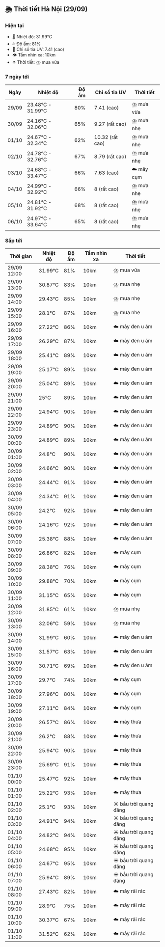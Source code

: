 ## 🌦️ Thời tiết Hà Nội (29/09)

### Hiện tại

- 🌡️ Nhiệt độ: 31.99℃
- 💦 Độ ẩm: 81%
- 🌟 Chỉ số tia UV: 7.41 (cao)
- 👁️ Tầm nhìn xa: 10km
- ☂️ Thời tiết: ⛈️ mưa vừa

### 7 ngày tới

| Ngày | Nhiệt độ | Độ ẩm | Chỉ số tia UV | Thời tiết |
| --- | --- | --- | --- | --- |
| 29/09 | 23.48℃ - 31.99℃ | 80% | 7.41 (cao) | ⛈️ mưa vừa |
| 30/09 | 24.16℃ - 32.06℃ | 65% | 9.27 (rất cao) | ⛈️ mưa nhẹ |
| 01/10 | 24.67℃ - 32.34℃ | 62% | 10.32 (rất cao) | ⛈️ mưa nhẹ |
| 02/10 | 24.78℃ - 32.76℃ | 67% | 8.79 (rất cao) | ⛈️ mưa nhẹ |
| 03/10 | 24.68℃ - 33.47℃ | 66% | 7.63 (cao) | ☁️ mây cụm |
| 04/10 | 24.99℃ - 32.92℃ | 66% | 8 (rất cao) | ⛈️ mưa nhẹ |
| 05/10 | 24.81℃ - 31.92℃ | 68% | 8 (rất cao) | ⛈️ mưa nhẹ |
| 06/10 | 24.97℃ - 33.64℃ | 65% | 8 (rất cao) | ⛈️ mưa nhẹ |

### Sắp tới

| Thời gian | Nhiệt độ | Độ ẩm | Tầm nhìn xa | Thời tiết |
| --- | --- | --- | --- | --- |
| 29/09 12:00 | 31.99℃ | 81% | 10km | ⛈️ mưa vừa |
| 29/09 13:00 | 30.87℃ | 83% | 10km | ⛈️ mưa nhẹ |
| 29/09 14:00 | 29.43℃ | 85% | 10km | ⛈️ mưa nhẹ |
| 29/09 15:00 | 28.1℃ | 87% | 10km | ⛈️ mưa nhẹ |
| 29/09 16:00 | 27.22℃ | 86% | 10km | ☁️ mây đen u ám |
| 29/09 17:00 | 26.29℃ | 87% | 10km | ☁️ mây đen u ám |
| 29/09 18:00 | 25.41℃ | 89% | 10km | ☁️ mây đen u ám |
| 29/09 19:00 | 25.17℃ | 89% | 10km | ☁️ mây đen u ám |
| 29/09 20:00 | 25.04℃ | 89% | 10km | ☁️ mây đen u ám |
| 29/09 21:00 | 25℃ | 89% | 10km | ☁️ mây đen u ám |
| 29/09 22:00 | 24.94℃ | 90% | 10km | ☁️ mây đen u ám |
| 29/09 23:00 | 24.89℃ | 90% | 10km | ☁️ mây đen u ám |
| 30/09 00:00 | 24.89℃ | 89% | 10km | ☁️ mây đen u ám |
| 30/09 01:00 | 24.8℃ | 90% | 10km | ☁️ mây đen u ám |
| 30/09 02:00 | 24.66℃ | 90% | 10km | ☁️ mây đen u ám |
| 30/09 03:00 | 24.44℃ | 91% | 10km | ☁️ mây đen u ám |
| 30/09 04:00 | 24.34℃ | 91% | 10km | ☁️ mây đen u ám |
| 30/09 05:00 | 24.2℃ | 92% | 10km | ☁️ mây đen u ám |
| 30/09 06:00 | 24.16℃ | 92% | 10km | ☁️ mây đen u ám |
| 30/09 07:00 | 25.38℃ | 88% | 10km | ☁️ mây đen u ám |
| 30/09 08:00 | 26.86℃ | 82% | 10km | ☁️ mây cụm |
| 30/09 09:00 | 28.38℃ | 76% | 10km | ☁️ mây cụm |
| 30/09 10:00 | 29.88℃ | 70% | 10km | ☁️ mây cụm |
| 30/09 11:00 | 31.15℃ | 65% | 10km | ☁️ mây cụm |
| 30/09 12:00 | 31.85℃ | 61% | 10km | ⛈️ mưa nhẹ |
| 30/09 13:00 | 32.06℃ | 59% | 10km | ⛈️ mưa nhẹ |
| 30/09 14:00 | 31.99℃ | 60% | 10km | ☁️ mây đen u ám |
| 30/09 15:00 | 31.57℃ | 63% | 10km | ☁️ mây đen u ám |
| 30/09 16:00 | 30.71℃ | 69% | 10km | ☁️ mây đen u ám |
| 30/09 17:00 | 29.7℃ | 74% | 10km | ☁️ mây cụm |
| 30/09 18:00 | 27.96℃ | 80% | 10km | ☁️ mây cụm |
| 30/09 19:00 | 27.11℃ | 84% | 10km | ☁️ mây cụm |
| 30/09 20:00 | 26.57℃ | 86% | 10km | ☁️ mây thưa |
| 30/09 21:00 | 26.2℃ | 88% | 10km | ☁️ mây thưa |
| 30/09 22:00 | 25.94℃ | 90% | 10km | ☁️ mây thưa |
| 30/09 23:00 | 25.69℃ | 91% | 10km | ☁️ mây thưa |
| 01/10 00:00 | 25.47℃ | 92% | 10km | ☁️ mây thưa |
| 01/10 01:00 | 25.22℃ | 93% | 10km | ☁️ mây thưa |
| 01/10 02:00 | 25.1℃ | 93% | 10km | ☀️ bầu trời quang đãng |
| 01/10 03:00 | 24.91℃ | 94% | 10km | ☀️ bầu trời quang đãng |
| 01/10 04:00 | 24.82℃ | 94% | 10km | ☀️ bầu trời quang đãng |
| 01/10 05:00 | 24.68℃ | 95% | 10km | ☀️ bầu trời quang đãng |
| 01/10 06:00 | 24.67℃ | 95% | 10km | ☀️ bầu trời quang đãng |
| 01/10 07:00 | 25.94℃ | 89% | 10km | ☀️ bầu trời quang đãng |
| 01/10 08:00 | 27.43℃ | 82% | 10km | ☁️ mây rải rác |
| 01/10 09:00 | 28.9℃ | 75% | 10km | ☁️ mây rải rác |
| 01/10 10:00 | 30.37℃ | 67% | 10km | ☁️ mây rải rác |
| 01/10 11:00 | 31.52℃ | 62% | 10km | ☁️ mây rải rác |

